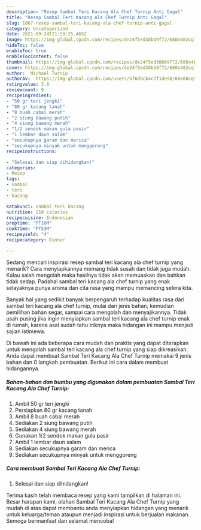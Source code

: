 ```yaml
---
description: "Resep Sambal Teri Kacang Ala Chef Turnip Anti Gagal"
title: "Resep Sambal Teri Kacang Ala Chef Turnip Anti Gagal"
slug: 1067-resep-sambal-teri-kacang-ala-chef-turnip-anti-gagal
category: Uncategorized
date: 2021-09-24T21:59:25.465Z
image: https://img-global.cpcdn.com/recipes/de24f5ed38bb9f72/680x482cq70/sambal-teri-kacang-ala-chef-turnip-foto-resep-utama.jpg
hideToc: false
enableToc: true
enableTocContent: false
thumbnail: https://img-global.cpcdn.com/recipes/de24f5ed38bb9f72/680x482cq70/sambal-teri-kacang-ala-chef-turnip-foto-resep-utama.jpg
cover: https://img-global.cpcdn.com/recipes/de24f5ed38bb9f72/680x482cq70/sambal-teri-kacang-ala-chef-turnip-foto-resep-utama.jpg
author:  Michael Turnip
authorAv:  https://img-global.cpcdn.com/users/5f6d9cb4c7f1de98/60x60cq50/avatar.jpg
ratingvalue: 3.6
reviewcount: 9
recipeingredient:
- "50 gr teri jengki"
- "80 gr kacang tanah"
- "8 buah cabai merah"
- "2 siung bawang putih"
- "4 siung bawang merah"
- "1/2 sendok makan gula pasir"
- "1 lembar daun salam"
- "secukupnya garam dan merica"
- "secukupnya minyak untuk menggoreng"
recipeinstructions:

- "Selesai dan siap dihidangkan!"
categories:
- Resep
tags:
- sambal
- teri
- kacang

katakunci: sambal teri kacang 
nutrition: 210 calories
recipecuisine: Indonesian
preptime: "PT16M"
cooktime: "PT53M"
recipeyield: "4"
recipecategory: Dinner

---
```



Sedang mencari inspirasi resep sambal teri kacang ala chef turnip yang menarik? Cara menyiapkannya memang tidak susah dan tidak juga mudah. Kalau salah mengolah maka hasilnya tidak akan memuaskan dan bahkan tidak sedap. Padahal sambal teri kacang ala chef turnip yang enak selayaknya punya aroma dan cita rasa yang mampu memancing selera kita.


Banyak hal yang sedikit banyak berpengaruh terhadap kualitas rasa dari sambal teri kacang ala chef turnip, mulai dari jenis bahan, kemudian pemilihan bahan segar, sampai cara mengolah dan menyajikannya. Tidak usah pusing jika ingin menyiapkan sambal teri kacang ala chef turnip enak di rumah, karena asal sudah tahu triknya maka hidangan ini mampu menjadi sajian istimewa.




Di bawah ini ada beberapa cara mudah dan praktis yang dapat diterapkan untuk mengolah sambal teri kacang ala chef turnip yang siap dikreasikan. Anda dapat membuat Sambal Teri Kacang Ala Chef Turnip memakai 9 jenis bahan dan 0 langkah pembuatan. Berikut ini cara dalam membuat hidangannya.

<!--inarticleads1-->

##### Bahan-bahan dan bumbu yang digunakan dalam pembuatan Sambal Teri Kacang Ala Chef Turnip:

1. Ambil 50 gr teri jengki
1. Persiapkan 80 gr kacang tanah
1. Ambil 8 buah cabai merah
1. Sediakan 2 siung bawang putih
1. Sediakan 4 siung bawang merah
1. Gunakan 1/2 sendok makan gula pasir
1. Ambil 1 lembar daun salam
1. Sediakan secukupnya garam dan merica
1. Sediakan secukupnya minyak untuk menggoreng




<!--inarticleads2-->

##### Cara membuat Sambal Teri Kacang Ala Chef Turnip:


1. Selesai dan siap dihidangkan!



Terima kasih telah membaca resep yang kami tampilkan di halaman ini. Besar harapan kami, olahan Sambal Teri Kacang Ala Chef Turnip yang mudah di atas dapat membantu anda menyiapkan hidangan yang menarik untuk keluarga/teman ataupun menjadi inspirasi untuk berjualan makanan. Semoga bermanfaat dan selamat mencoba!
